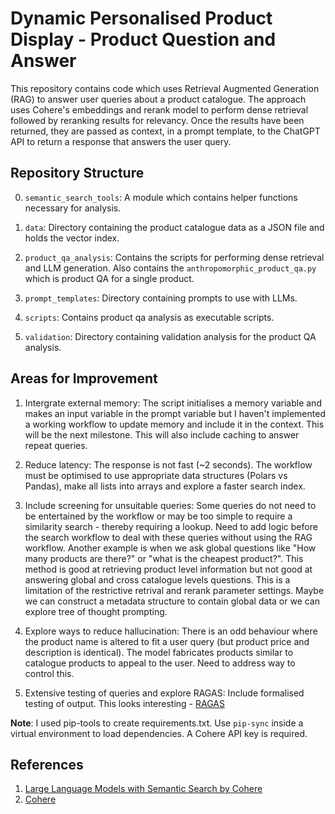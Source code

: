 # Dynamic Personalised Product Display - Product Question and Answer

This repository contains code which uses Retrieval Augmented Generation (RAG) to answer user queries about a product catalogue. The approach uses Cohere's embeddings and rerank model to perform dense retrieval followed by reranking results for relevancy. Once the results have been returned, they are passed as context, in a prompt template, to the ChatGPT API to return a response that answers the user query.

## Repository Structure

0. `semantic_search_tools`: A module which contains helper functions necessary for analysis.

1. `data`: Directory containing the product catalogue data as a JSON file and holds the vector index.

2. `product_qa_analysis`: Contains the scripts for performing dense retrieval and LLM generation. Also contains the `anthropomorphic_product_qa.py` which is product QA for a single product.

3. `prompt_templates`: Directory containing prompts to use with LLMs.

4. `scripts`: Contains product qa analysis as executable scripts.
   
5. `validation`: Directory containing validation analysis for the product QA analysis. 


## Areas for Improvement

1. Intergrate external memory: The script initialises a memory variable and makes an input variable in the prompt variable but I haven't implemented a working workflow to update memory and include it in the context. This will be the next milestone. This will also include caching to answer repeat queries.

2. Reduce latency: The response is not fast (~2 seconds). The workflow must be optimised to use appropriate data structures (Polars vs Pandas), make all lists into arrays and explore a faster search index.

3. Include screening for unsuitable queries: Some queries do not need to be entertained by the workflow or may be too simple to require a similarity search - thereby requiring a lookup. Need to add logic before the search workflow to deal with these queries without using the RAG workflow. Another example is when we ask global questions like "How many products are there?" or "what is the cheapest product?". This method is good at retrieving product level information but not good at answering global and cross catalogue levels questions. This is a limitation of the restrictive retrival and rerank parameter settings. Maybe we can construct a metadata structure to contain global data or we can explore tree of thought prompting.

4. Explore ways to reduce hallucination: There is an odd behaviour where the product name is altered to fit a user query (but product price and description is identical). The model fabricates products similar to catalogue products to appeal to the user. Need to address way to control this.

5. Extensive testing of queries and explore RAGAS: Include formalised testing of output. This looks interesting - [RAGAS](https://github.com/explodinggradients/ragas)

**Note**: I used pip-tools to create requirements.txt. Use `pip-sync` inside a virtual environment to load dependencies. A Cohere API key is required.

## References

1. [Large Language Models with Semantic Search by Cohere](https://www.deeplearning.ai/short-courses/large-language-models-semantic-search/)
2. [Cohere](https://cohere.com/)